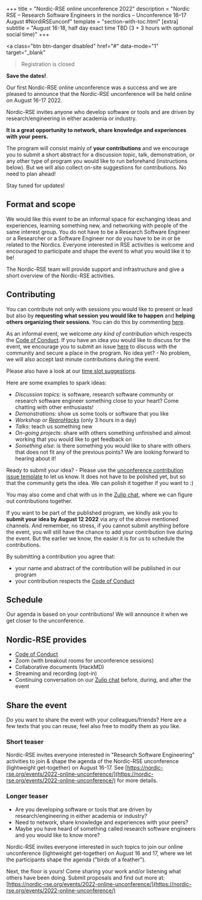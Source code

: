 +++
title = "Nordic-RSE online unconference 2022"
description = "Nordic RSE – Research Software Engineers in the nordics – Unconference 16–17 August #NordiRSEunconf"
template = "section-with-toc.html"
[extra]
subtitle = "August 16-18, half day exact time TBD (3 + 3 hours with optional social time)"
+++

<a class="btn btn-danger disabled" href="#" data-mode="1" target="_blank"
>Registration is closed</a>

**Save the dates!**.

Our first Nordic-RSE online unconference was a success and we are pleased to announce that the Nordic-RSE unconference will be held online on August 16-17 2022.

Nordic-RSE invites anyone who develop software or tools and are driven by research/engineering in either academia or industry.

**It is a great opportunity to network, share knowledge and experiences with your peers.**

The program will consist mainly of **your contributions** and we encourage you to submit a short abstract for a
discussion topic, talk, demonstration, or any other type of program you would
like to run beforehand (instructions below). But we will also collect on-site suggestions for contributions. No need to plan ahead!

Stay tuned for updates!

## Format and scope

We would like this event to be an informal space for exchanging ideas and experiences, learning something new, and networking with people of the same interest group. You do not have to be a Research Software Engineer or a Researcher or a Software Engineer nor do you have to be in or be related to the Nordics. Everyone interested in RSE activities is welcome and encouraged to participate and shape the event to what you would like it to be!

The Nordic-RSE team will provide support and infrastructure and give a short overview of the Nordic-RSE activities.


## Contributing

You can contribute not only with sessions you would like to present or lead but
also by **requesting what session you would like to happen** and **helping others organizing their sessions**.
You can do this by commenting [here](https://github.com/nordic-rse/conference-contributions/issues).

As an informal event, we welcome *any kind of contribution* which respects the [Code of Conduct](https://nordic-rse.org/about/code-of-conduct/code-of-conduct).
If you have an idea you would like to discuss for the event, we encourage you to submit an issue [here](https://github.com/nordic-rse/conference-contributions/issues/new?template=unconference-contribution.md&title=Unconference+event) to discuss with the community and secure a place in the program.
No idea yet? - No problem, we will also accept last minute contributions during the event.

Please also have a look at our [time slot suggestions](https://github.com/nordic-rse/conference-contributions/blob/main/.github/ISSUE_TEMPLATE/unconference-contribution.md).

Here are some examples to spark ideas:
- *Discussion topics*: is software, research software community or research software engineer something close to your heart? Come chatting with other enthusiasts!
- *Demonstrations:* show us some tools or software that you like
- *Workshop or [ReproHacks](https://reprohack.github.io/reprohack-hq/)* (only 3 hours in a day)
- *Talks*: teach us something new
- *On-going projects*: share with others something unfinished and almost working that you would like to get feedback on
- *Something else*: is there something you would like to share with others that does not fit any of the previous points? We are looking forward to hearing about it!

Ready to submit your idea? - Please use the [unconference contribution issue template](https://github.com/nordic-rse/conference-contributions/issues/new?template=unconference-contribution.md&title=Unconference+event) to let us know. It does not have to be polished yet, but so that the community gets the idea. We can polish it together if you want to :)

You may also come and chat with us in the [Zulip chat](https://coderefinery.zulipchat.com/#narrow/stream/213720-nordic-rse), where we can figure out contributions together.

If you want to be part of the published program, we kindly ask you to **submit your idea by August 12 2022** via any of the above mentioned channels.
And remember, no stress, if you cannot submit anything before the event, you will still have the chance to add your contribution live during the event. But the earlier we know, the easier it is for us to schedule the contributions.

By submitting a contribution you agree that:
   - your name and abstract of the contribution will be published in our program
   - your contribution respects the [Code of Conduct](https://nordic-rse.org/about/code-of-conduct)


## Schedule

Our agenda is based on your contributions! We will announce it when we get closer to the unconference.

## Nordic-RSE provides

- [Code of Conduct](https://nordic-rse.org/about/code-of-conduct/)
- Zoom (with breakout rooms for unconference sessions)
- Collaborative documents (HackMD)
- Streaming and recording (opt-in)
- Continuing conversation on our [Zulip chat](https://coderefinery.zulipchat.com/#narrow/stream/213720-nordic-rse)
  before, during, and after the event

## Share the event

Do you want to share the event with your colleagues/friends? Here are a few
texts that you can reuse, feel also free to modify them as you like.


### Short teaser

Nordic-RSE invites everyone interested in "Research Software Engineering"
activities to join & shape the agenda of the Nordic-RSE unconference
(lightweight get-together) on August 16-17. See
[https://nordic-rse.org/events/2022-online-unconference/](https://nordic-rse.org/events/2022-online-unconference/)
for more details.


### Longer teaser

* Are you developing software or tools that are driven by research/engineering in either academia or industry?
* Need to network, share knowledge and experiences with your peers?
* Maybe you have heard of something called research software engineers and you would like to know more?

Nordic-RSE invites everyone interested in such topics to join our online
unconference (lightweight get-together) on August 16 and 17, where we let the
participants shape the agenda ("birds of a feather"). 

Next, the floor is yours! Come sharing your work and/or listening what others
have been doing. Submit proposals and find out more at:
[https://nordic-rse.org/events/2022-online-unconference/](https://nordic-rse.org/events/2022-online-unconference/)
